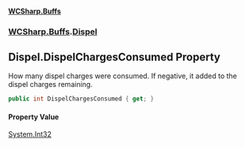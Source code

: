 #### [WCSharp\.Buffs](README.md 'README')
### [WCSharp\.Buffs](WCSharp.Buffs.md 'WCSharp\.Buffs').[Dispel](WCSharp.Buffs.Dispel.md 'WCSharp\.Buffs\.Dispel')

## Dispel\.DispelChargesConsumed Property

How many dispel charges were consumed\. If negative, it added to the dispel charges remaining\.

```csharp
public int DispelChargesConsumed { get; }
```

#### Property Value
[System\.Int32](https://learn.microsoft.com/en-us/dotnet/api/system.int32 'System\.Int32')